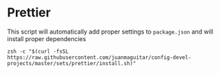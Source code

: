 # Prettier

This script will automatically add proper settings to `package.json` and will install proper dependencies

```
zsh -c "$(curl -fsSL https://raw.githubusercontent.com/juanmaguitar/config-devel-projects/master/sets/prettier/install.sh)"
```
